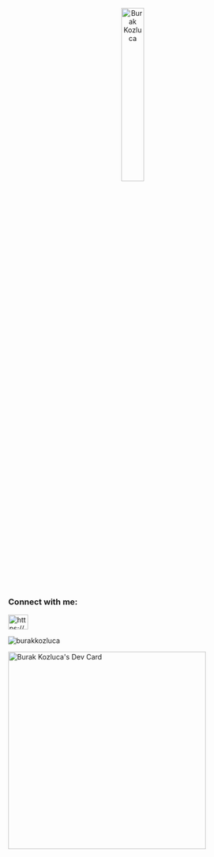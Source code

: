 <p align="center">
  <a href="https://github.com/mmtemel">
    <img src="https://github.com/mmtemel/mmtemel/blob/ae23489d119835fd4240cacd1753f9b03db58146/Burak%20Kozluca.png" width="30%" height="30%" alt="Burak Kozluca" />
  </a>
</p>

<h3 align="left">Connect with me:</h3>
<p align="left">
<a href="https://www.linkedin.com/in/burak-kozluca-9ba572224" target="blank"><img align="center" src="https://raw.githubusercontent.com/rahuldkjain/github-profile-readme-generator/master/src/images/icons/Social/linked-in-alt.svg" alt="https://www.linkedin.com/in/burakkozluca" height="30" width="40" /></a>
</p>

<p><img align="center" src="https://github-readme-streak-stats.herokuapp.com/?user=burakkozluca&theme=dark" alt="burakkozluca" /></p>
<a href="https://app.daily.dev/burakkozluca"><img src="https://api.daily.dev/devcards/5b1b50582b114ab4854839599d387fe7.png?r=9lw" width="400" alt="Burak Kozluca's Dev Card"/></a>


